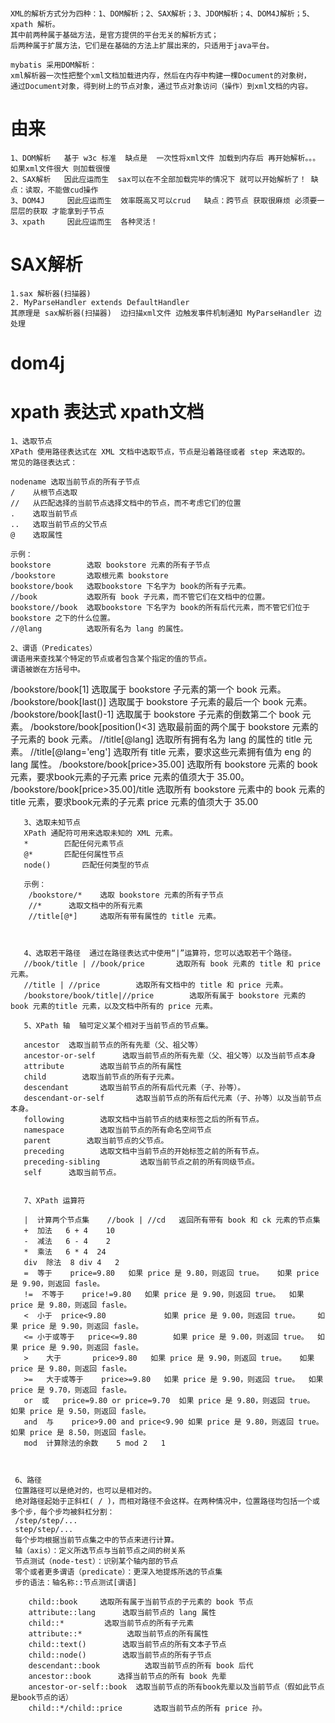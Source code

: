 #  
    XML的解析方式分为四种：1、DOM解析；2、SAX解析；3、JDOM解析；4、DOM4J解析；5、xpath 解析。
    其中前两种属于基础方法，是官方提供的平台无关的解析方式；
    后两种属于扩展方法，它们是在基础的方法上扩展出来的，只适用于java平台。 
    
    mybatis 采用DOM解析：
    xml解析器一次性把整个xml文档加载进内存，然后在内存中构建一棵Document的对象树，
    通过Document对象，得到树上的节点对象，通过节点对象访问（操作）到xml文档的内容。
  
#  由来
    1、DOM解析   基于 w3c 标准  缺点是  一次性将xml文件 加载到内存后 再开始解析。。。如果xml文件很大 则加载很慢
    2、SAX解析   因此应运而生  sax可以在不全部加载完毕的情况下 就可以开始解析了！ 缺点：读取，不能做cud操作
    3、DOM4J     因此应运而生  效率既高又可以crud   缺点：跨节点 获取很麻烦 必须要一层层的获取 才能拿到子节点
    3、xpath     因此应运而生  各种灵活！
    


# SAX解析
    1.sax 解析器(扫描器)
    2. MyParseHandler extends DefaultHandler
    其原理是 sax解析器(扫描器)  边扫描xml文件 边触发事件机制通知 MyParseHandler 边处理 
    
# dom4j
    
    
# xpath 表达式  xpath文档
    1、选取节点
    XPath 使用路径表达式在 XML 文档中选取节点，节点是沿着路径或者 step 来选取的。
    常见的路径表达式：
    
    nodename 选取当前节点的所有子节点
    /    从根节点选取
    //   从匹配选择的当前节点选择文档中的节点，而不考虑它们的位置
    .    选取当前节点
    ..   选取当前节点的父节点
    @    选取属性
    
    示例：
    bookstore        选取 bookstore 元素的所有子节点
    /bookstore       选取根元素 bookstore
    bookstore/book   选取bookstore 下名字为 book的所有子元素。
    //book           选取所有 book 子元素，而不管它们在文档中的位置。
    bookstore//book  选取bookstore 下名字为 book的所有后代元素，而不管它们位于 bookstore 之下的什么位置。
    //@lang          选取所有名为 lang 的属性。    
    
    2、谓语（Predicates）
    谓语用来查找某个特定的节点或者包含某个指定的值的节点。
    谓语被嵌在方括号中。
    
   /bookstore/book[1]                    选取属于 bookstore 子元素的第一个 book 元素。
   /bookstore/book[last()]               选取属于 bookstore 子元素的最后一个 book 元素。
   /bookstore/book[last()-1]             选取属于 bookstore 子元素的倒数第二个 book 元素。
   /bookstore/book[position()<3]         选取最前面的两个属于 bookstore 元素的子元素的 book 元素。
   //title[@lang]                        选取所有拥有名为 lang 的属性的 title 元素。
   //title[@lang='eng']                  选取所有 title 元素，要求这些元素拥有值为 eng 的 lang 属性。
   /bookstore/book[price>35.00]          选取所有 bookstore 元素的 book 元素，要求book元素的子元素 price 元素的值须大于 35.00。
   /bookstore/book[price>35.00]/title    选取所有 bookstore 元素中的 book 元素的 title 元素，要求book元素的子元素 price 元素的值须大于 35.00
   
       3、选取未知节点
       XPath 通配符可用来选取未知的 XML 元素。
       *        匹配任何元素节点
       @*       匹配任何属性节点
       node()       匹配任何类型的节点
       
       示例：
        /bookstore/*    选取 bookstore 元素的所有子节点
        //*      选取文档中的所有元素
        //title[@*]     选取所有带有属性的 title 元素。
        
        
       
       4、选取若干路径  通过在路径表达式中使用“|”运算符，您可以选取若干个路径。
       //book/title | //book/price       选取所有 book 元素的 title 和 price 元素。
       //title | //price        选取所有文档中的 title 和 price 元素。
       /bookstore/book/title|//price        选取所有属于 bookstore 元素的 book 元素的title 元素，以及文档中所有的 price 元素。
       
       5、XPath 轴  轴可定义某个相对于当前节点的节点集。
       
       ancestor  选取当前节点的所有先辈（父、祖父等）
       ancestor-or-self      选取当前节点的所有先辈（父、祖父等）以及当前节点本身
       attribute        选取当前节点的所有属性
       child        选取当前节点的所有子元素。
       descendant       选取当前节点的所有后代元素（子、孙等）。
       descendant-or-self       选取当前节点的所有后代元素（子、孙等）以及当前节点本身。
       following        选取文档中当前节点的结束标签之后的所有节点。
       namespace        选取当前节点的所有命名空间节点
       parent        选取当前节点的父节点。
       preceding        选取文档中当前节点的开始标签之前的所有节点。
       preceding-sibling         选取当前节点之前的所有同级节点。
       self      选取当前节点。
       
       
       7、XPath 运算符
       
       |  计算两个节点集    //book | //cd   返回所有带有 book 和 ck 元素的节点集
       +  加法   6 + 4    10
       -  减法   6 - 4    2
       *  乘法   6 * 4  24
       div  除法  8 div 4   2
       =  等于    price=9.80   如果 price 是 9.80，则返回 true。   如果 price 是 9.90，则返回 fasle。
       !=  不等于    price!=9.80   如果 price 是 9.90，则返回 true。  如果 price 是 9.80，则返回 fasle。
       <  小于  price<9.80             如果 price 是 9.00，则返回 true。    如果 price 是 9.90，则返回 fasle。
       <= 小于或等于   price<=9.80        如果 price 是 9.00，则返回 true。  如果 price 是 9.90，则返回 fasle。
       >    大于       price>9.80   如果 price 是 9.90，则返回 true。   如果 price 是 9.80，则返回 fasle。
       >=   大于或等于    price>=9.80   如果 price 是 9.90，则返回 true。  如果 price 是 9.70，则返回 fasle。
       or  或   price=9.80 or price=9.70  如果 price 是 9.80，则返回 true。  如果 price 是 9.50，则返回 fasle。
       and  与    price>9.00 and price<9.90 如果 price 是 9.80，则返回 true。    如果 price 是 8.50，则返回 fasle。
       mod  计算除法的余数    5 mod 2   1
       
       
       
     6、路径
     位置路径可以是绝对的，也可以是相对的。
     绝对路径起始于正斜杠( / )，而相对路径不会这样。在两种情况中，位置路径均包括一个或多个步，每个步均被斜杠分割：
     /step/step/...
     step/step/...
     每个步均根据当前节点集之中的节点来进行计算。
     轴（axis）：定义所选节点与当前节点之间的树关系
     节点测试（node-test）：识别某个轴内部的节点
     零个或者更多谓语（predicate）：更深入地提炼所选的节点集
     步的语法：轴名称::节点测试[谓语]

        child::book     选取所有属于当前节点的子元素的 book 节点
        attribute::lang      选取当前节点的 lang 属性
        child::*         选取当前节点的所有子元素
        attribute::*          选取当前节点的所有属性
        child::text()        选取当前节点的所有文本子节点
        child::node()        选取当前节点的所有子节点
        descendant::book          选取当前节点的所有 book 后代
        ancestor::book      选择当前节点的所有 book 先辈
        ancestor-or-self::book  选取当前节点的所有book先辈以及当前节点（假如此节点是book节点的话）
        child::*/child::price       选取当前节点的所有 price 孙。
        
        
     
       
       
      